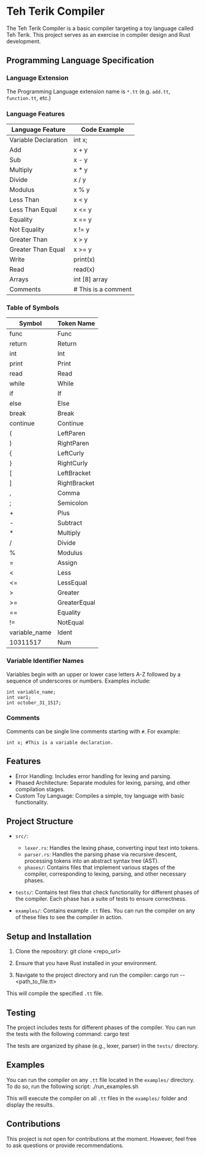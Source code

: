 # Teh Terik Compiler

The Teh Terik Compiler is a basic compiler targeting a toy language called Teh Terik. This project serves as an exercise in compiler design and Rust development.

## Programming Language Specification

### Language Extension
The Programming Language extension name is `*.tt` (e.g. `add.tt`, `function.tt`, etc.)

### Language Features

| Language Feature      | Code Example |
|-----------------------|--------------|
| Variable Declaration  | int x;       |
| Add                   | x + y        |
| Sub                   | x - y        |
| Multiply              | x * y        |
| Divide                | x / y        |
| Modulus               | x % y        |
| Less Than             | x < y        |
| Less Than Equal       | x <= y       |
| Equality              | x == y       |
| Not Equality          | x != y       |
| Greater Than          | x > y        |
| Greater Than Equal    | x >= y       |
| Write                 | print(x)     |
| Read                  | read(x)      |
| Arrays                | int [8] array|
| Comments              | # This is a comment|

### Table of Symbols

|Symbol                | Token Name   |
|----------------------|--------------|
|func                  | Func         |
|return                | Return       |
|int                   | Int          |
|print                 | Print        |
|read                  | Read         |
|while                 | While        |
|if                    | If           |
|else                  | Else         |
|break                 | Break        |
|continue              | Continue     |
|(                     | LeftParen    |
|)                     | RightParen   |
|{                     | LeftCurly    |
|}                     | RightCurly   |
|[                     | LeftBracket  |
|]                     | RightBracket |
|,                     | Comma        |
|;                     | Semicolon    |
|+                     | Plus         |
|-                     | Subtract     |
|*                     | Multiply     |
|/                     | Divide       |
|%                     | Modulus      |
|=                     | Assign       |
|<                     | Less         |
|<=                    | LessEqual    |
|>                     | Greater      |
|>=                    | GreaterEqual |
|==                    | Equality     |
|!=                    | NotEqual     |
|variable_name         | Ident        |
|10311517              | Num          |

### Variable Identifier Names

Variables begin with an upper or lower case letters A-Z followed by a sequence of underscores or numbers. Examples include:
```
int variable_name;
int var1;
int october_31_1517;
```

### Comments

Comments can be single line comments starting with `#`. For example:

```
int x; #This is a variable declaration.
```



## Features

- Error Handling: Includes error handling for lexing and parsing.
- Phased Architecture: Separate modules for lexing, parsing, and other compilation stages.
- Custom Toy Language: Compiles a simple, toy language with basic functionality.

## Project Structure

- `src/`:
  - `lexer.rs`: Handles the lexing phase, converting input text into tokens.
  - `parser.rs`: Handles the parsing phase via recursive descent, processing tokens into an abstract syntax tree (AST).
  - `phases/`: Contains files that implement various stages of the compiler, corresponding to lexing, parsing, and other necessary phases.
  
- `tests/`: Contains test files that check functionality for different phases of the compiler. Each phase has a suite of tests to ensure correctness.

- `examples/`: Contains example `.tt` files. You can run the compiler on any of these files to see the compiler in action.

## Setup and Installation

1. Clone the repository: git clone <repo_url>

2. Ensure that you have Rust installed in your environment.

3. Navigate to the project directory and run the compiler: cargo run -- <path_to_file.tt>

This will compile the specified `.tt` file.

## Testing

The project includes tests for different phases of the compiler. You can run the tests with the following command: cargo test


The tests are organized by phase (e.g., lexer, parser) in the `tests/` directory.

## Examples

You can run the compiler on any `.tt` file located in the `examples/` directory. To do so, run the following script: ./run_examples.sh


This will execute the compiler on all `.tt` files in the `examples/` folder and display the results.

## Contributions

This project is not open for contributions at the moment. However, feel free to ask questions or provide recommendations.



